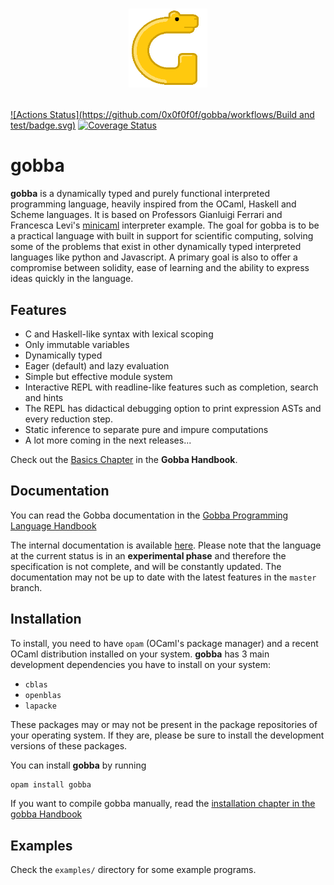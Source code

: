 
# <p align="center"><img alt="gobba" src="assets/gobba.png" width = 25% /></p>

[![Actions Status](https://github.com/0x0f0f0f/gobba/workflows/Build and test/badge.svg)](https://github.com/{owner}/{repo}/actions)
 [![Coverage Status](https://coveralls.io/repos/github/0x0f0f0f/gobba/badge.svg?branch=)](https://coveralls.io/github/0x0f0f0f/gobba?branch=)

# gobba

**gobba** is a dynamically typed and purely functional interpreted programming
language, heavily inspired from the OCaml, Haskell and Scheme languages. It is
based on Professors Gianluigi Ferrari and Francesca Levi's
[minicaml](http://pages.di.unipi.it/levi/codice-18/evalFunEnvFull.ml)
interpreter example. The goal for gobba is to be a practical language with built
in support for scientific computing, solving some of the problems that exist in
other dynamically typed interpreted languages like python and Javascript. A
primary goal is also to offer a compromise between solidity, ease of learning and
the ability to express ideas quickly in the language.

## Features
* C and Haskell-like syntax with lexical scoping
* Only immutable variables
* Dynamically typed
* Eager (default) and lazy evaluation
* Simple but effective module system
* Interactive REPL with readline-like features such as completion, search and hints
* The REPL has didactical debugging option to print expression ASTs and every reduction step.
* Static inference to separate pure and impure computations
* A lot more coming in the next releases...

Check out the [Basics Chapter](https://0x0f0f0f.github.io/gobba-book/basics) in the **Gobba Handbook**.

## Documentation

You can read the Gobba documentation in the [Gobba Programming Language Handbook](https://0x0f0f0f.github.io/gobba-book)

The internal documentation is available
[here](https://0x0f0f0f.github.io/gobba). Please note that the language at the
current status is in an **experimental phase** and therefore the specification is
not complete, and will be constantly updated. The documentation may not be up to
date with the latest features in the `master` branch.

## Installation
To install, you need to have `opam` (OCaml's package manager) and a recent OCaml
distribution installed on your system.
**gobba** has 3 main development dependencies you have to install on your system:

* `cblas`
* `openblas`
* `lapacke`

These packages may or may not be present in the package repositories of your operating system.
If they are, please be sure to install the development versions of these packages. 

You can install **gobba** by running
```bash
opam install gobba
```

If you want to compile gobba manually, read the [installation chapter in the gobba Handbook](https://0x0f0f0f.github.io/gobba-book/install.html)

## Examples
Check the `examples/` directory for some example programs.

